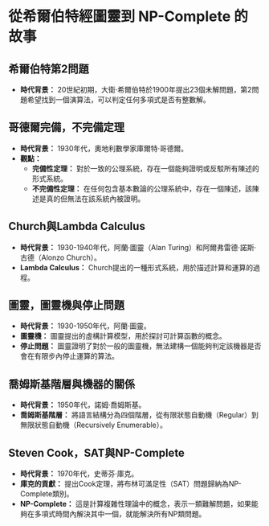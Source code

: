 # 從希爾伯特經圖靈到 NP-Complete 的故事

## 希爾伯特第2問題
- **時代背景：** 20世紀初期，大衛·希爾伯特於1900年提出23個未解問題，第2問題希望找到一個演算法，可以判定任何多項式是否有整數解。

## 哥德爾完備，不完備定理
- **時代背景：** 1930年代，奧地利數學家庫爾特·哥德爾。
- **觀點：** 
  - **完備性定理：** 對於一致的公理系統，存在一個能夠證明或反駁所有陳述的形式系統。
  - **不完備性定理：** 在任何包含基本數論的公理系統中，存在一個陳述，該陳述是真的但無法在該系統內被證明。

## Church與Lambda Calculus
- **時代背景：** 1930-1940年代，阿蘭·圖靈（Alan Turing）和阿爾弗雷德·諾斯·古德（Alonzo Church）。
- **Lambda Calculus：** Church提出的一種形式系統，用於描述計算和運算的過程。

## 圖靈，圖靈機與停止問題
- **時代背景：** 1930-1950年代，阿蘭·圖靈。
- **圖靈機：** 圖靈提出的虛構計算模型，用於探討可計算函數的概念。
- **停止問題：** 圖靈證明了對於一般的圖靈機，無法建構一個能夠判定該機器是否會在有限步內停止運算的算法。

## 喬姆斯基階層與機器的關係
- **時代背景：** 1950年代，諾姆·喬姆斯基。
- **喬姆斯基階層：** 將語言結構分為四個階層，從有限狀態自動機（Regular）到無限狀態自動機（Recursively Enumerable）。

## Steven Cook，SAT與NP-Complete
- **時代背景：** 1970年代，史蒂芬·庫克。
- **庫克的貢獻：** 提出Cook定理，將布林可滿足性（SAT）問題歸納為NP-Complete類別。
- **NP-Complete：** 這是計算複雜性理論中的概念，表示一類難解問題，如果能夠在多項式時間內解決其中一個，就能解決所有NP類問題。
